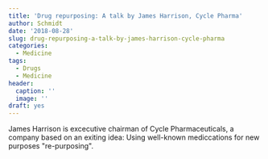 ```yaml
---
title: 'Drug repurposing: A talk by James Harrison, Cycle Pharma'
author: Schmidt
date: '2018-08-28'
slug: drug-repurposing-a-talk-by-james-harrison-cycle-pharma
categories:
  - Medicine
tags:
  - Drugs
  - Medicine
header:
  caption: ''
  image: ''
draft: yes
---
```


James Harrison is excecutive chairman of Cycle Pharmaceuticals, a company based on an exiting idea: Using well-known mediccations for new purposes "re-purposing". 


